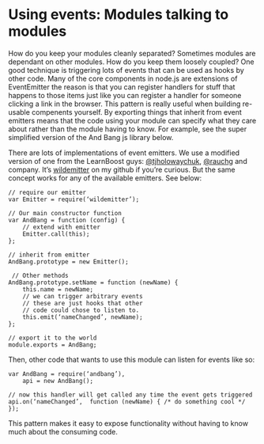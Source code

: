 # Using events: Modules talking to modules

How do you keep your modules cleanly separated? Sometimes modules are dependant on other modules. How do you keep them loosely coupled? One good technique is triggering lots of events that can be used as hooks by other code. Many of the core components in node.js are extensions of EventEmitter the reason is that you can register handlers for stuff that happens to those items just like you can register a handler for someone clicking a link in the browser. This pattern is really useful when building re-usable compenents yourself. By exporting things that inherit from event emitters means that the code using your module can specify what they care about rather than the module having to know. For example, see the super simplified version of the And Bang js library below.

There are lots of implementations of event emitters. We use a modified version of one from the LearnBoost guys: [@tjholowaychuk](https://twitter.com/tjholowaychuk), [@rauchg](https://twitter.com/rauchg) and company. It’s [wildemitter](https://github.com/HenrikJoreteg/wildemitter) on my github if you’re curious. But the same concept works for any of the available emitters. See below:

    // require our emitter
    var Emitter = require(‘wildemitter’);
   
    // Our main constructor function
    var AndBang = function (config) {
        // extend with emitter
        Emitter.call(this);
    };

    // inherit from emitter
    AndBang.prototype = new Emitter();

     // Other methods
    AndBang.prototype.setName = function (newName) {
        this.name = newName;
        // we can trigger arbitrary events
        // these are just hooks that other
        // code could chose to listen to.
        this.emit(‘nameChanged’, newName);
    };
    
    // export it to the world
    module.exports = AndBang;

Then, other code that wants to use this module can listen for events like so:

    var AndBang = require(‘andbang’),
        api = new AndBang();
    
    // now this handler will get called any time the event gets triggered
    api.on(‘nameChanged’,  function (newName) { /* do something cool */ });
    
This pattern makes it easy to expose functionality without having to know much about the consuming code.
